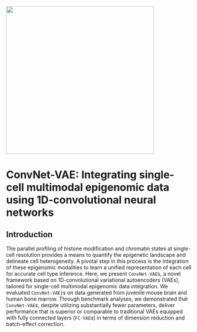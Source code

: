 <img src="docs/img/liger_cropped.png" width="400">

# ConvNet-VAE: Integrating single-cell multimodal epigenomic data using 1D-convolutional neural networks

## Introduction

The parallel profiling of histone modification and chromatin states at single-cell resolution provides a means to quantify the epigenetic landscape and delineate cell heterogeneity. A pivotal step in this process is the integration of these epigenomic modalities to learn a unified representation of each cell for accurate cell type inference. Here, we present `ConvNet-VAE`s, a novel framework based on 1D-convolutional variational autoencoders (VAEs), tailored for single-cell multimodal epigenomic data integration. We evaluated `ConvNet-VAE}`s on data generated from juvenile mouse brain and human bone marrow. Through benchmark analyses, we demonstrated that `ConvNet-VAE`s, despite utilizing substantially fewer parameters, deliver performance that is superior or comparable to traditional VAEs equipped with fully connected layers (`FC-VAE`s) in terms of dimension reduction and batch-effect correction.